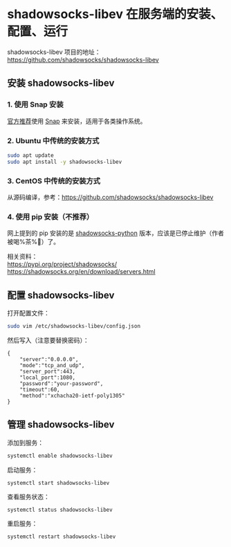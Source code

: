 #  shadowsocks-libev 在服务端的安装、配置、运行 

shadowsocks-libev 项目的地址：https://github.com/shadowsocks/shadowsocks-libev  

##  安装 shadowsocks-libev

### 1. 使用 Snap 安装

[官方推荐](https://github.com/shadowsocks/shadowsocks-libev#quick-start)使用 [Snap](https://snapcraft.io/core) 来安装，适用于各类操作系统。

### 2. Ubuntu 中传统的安装方式

```bash
sudo apt update
sudo apt install -y shadowsocks-libev
```

### 3. CentOS 中传统的安装方式

从源码编译，参考：https://github.com/shadowsocks/shadowsocks-libev

### 4. 使用 pip 安装（不推荐）

网上提到的 pip 安装的是 [shadowsocks-python](https://github.com/shadowsocks/shadowsocks) 版本，应该是已停止维护（作者被喝%茶%🍵）了。

相关资料：  
https://pypi.org/project/shadowsocks/  
https://shadowsocks.org/en/download/servers.html  

## 配置 shadowsocks-libev

打开配置文件：

```bash
sudo vim /etc/shadowsocks-libev/config.json
```

然后写入（注意要替换密码）：

```
{
    "server":"0.0.0.0",
    "mode":"tcp_and_udp",
    "server_port":443,
    "local_port":1080,
    "password":"your-password",
    "timeout":60,
    "method":"xchacha20-ietf-poly1305"
}
```

## 管理 shadowsocks-libev

添加到服务：  

```bash
systemctl enable shadowsocks-libev
```

启动服务：  

```
systemctl start shadowsocks-libev
```

查看服务状态：  

```
systemctl status shadowsocks-libev
```

重启服务：  

```
systemctl restart shadowsocks-libev
```
